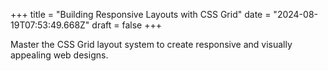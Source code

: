 +++
title = "Building Responsive Layouts with CSS Grid"
date = "2024-08-19T07:53:49.668Z"
draft = false
+++

  Master the CSS Grid layout system to create responsive and visually appealing web designs.
        
